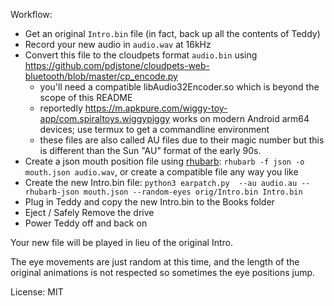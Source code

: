 Workflow:
 * Get an original `Intro.bin` file (in fact, back up all the contents of Teddy)
 * Record your new audio in `audio.wav` at 16kHz
 * Convert this file to the cloudpets format `audio.bin` using https://github.com/pdjstone/cloudpets-web-bluetooth/blob/master/cp_encode.py
   * you'll need a compatible libAudio32Encoder.so which is beyond the scope of this README
   * reportedly https://m.apkpure.com/wiggy-toy-app/com.spiraltoys.wiggypiggy works on modern Android arm64 devices; use termux to get a commandline environment
   * these files are also called AU files due to their magic number but this is different than the Sun "AU" format of the early 90s.
 * Create a json mouth position file using [rhubarb](https://github.com/DanielSWolf/rhubarb-lip-sync): `rhubarb -f json -o mouth.json audio.wav`, or create a compatible file any way you like
 * Create the new Intro.bin file: `python3 earpatch.py  --au audio.au --rhubarb-json mouth.json --random-eyes orig/Intro.bin Intro.bin`
 * Plug in Teddy and copy the new Intro.bin to the Books folder
 * Eject / Safely Remove the drive
 * Power Teddy off and back on

Your new file will be played in lieu of the original Intro.

The eye movements are just random at this time, and the length of the original animations is not respected so sometimes the eye positions jump.

License: MIT
